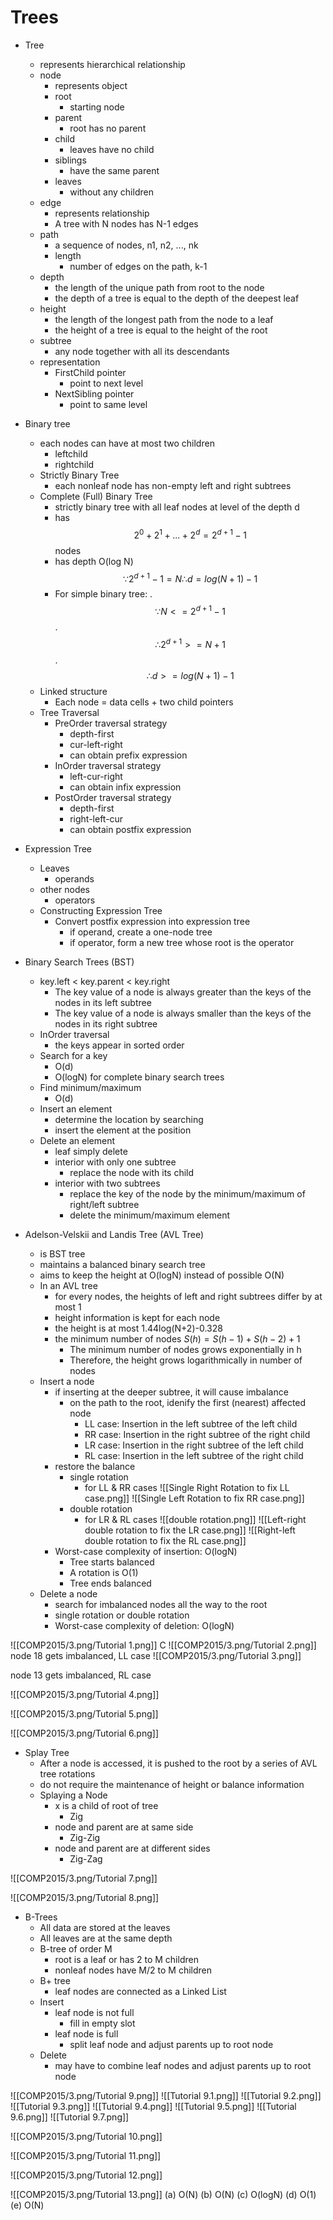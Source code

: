 # Trees
- Tree
	- represents hierarchical relationship
	- node
		- represents object
		- root
			- starting node
		- parent
			- root has no parent
		- child
			- leaves have no child
		- siblings
			- have the same parent
		- leaves
			- without any children
	- edge
		- represents relationship
		- A tree with N nodes has N-1 edges
	- path
		- a sequence of nodes, n1, n2, ..., nk
		- length
			- number of edges on the path, k-1
	- depth
		- the length of the unique path from root to the node
		- the depth of a tree is equal to the depth of the deepest leaf
	- height
		- the length of the longest path from the node to a leaf
		- the height of a tree is equal to the height of the root
	- subtree
		- any node together with all its descendants
	- representation
		- FirstChild pointer
			- point to next level
		- NextSibling pointer
			- point to same level

- Binary tree
	- each nodes can have at most two children
		- leftchild
		- rightchild
	- Strictly Binary Tree
		- each nonleaf node has non-empty left and right subtrees
	- Complete (Full) Binary Tree
		- strictly binary tree with all leaf nodes at level of the depth d
		- has $$2^0 + 2^1 + ... + 2^d = 2^{d+1} - 1$$ nodes
		- has depth O(log N) $$∵2^{d+1} - 1 = N ∴d = log(N + 1) - 1$$
		- For simple binary tree: 
			.$$∵N <= 2^{d+1}-1$$ 
			.$$∴2^{d+1} >= N+1$$ 
			.$$∴d >= log(N+1)-1$$
	- Linked structure
		- Each node = data cells + two child pointers
	- Tree Traversal
		- PreOrder traversal strategy
			- depth-first
			- cur-left-right
			- can obtain prefix expression
		- InOrder traversal strategy
			- left-cur-right
			- can obtain infix expression
		- PostOrder traversal strategy
			- depth-first
			- right-left-cur
			- can obtain postfix expression

- Expression Tree
	- Leaves
		- operands
	- other nodes
		- operators
	- Constructing Expression Tree
		- Convert postfix expression into expression tree
			- if operand, create a one-node tree
			- if operator, form a new tree whose root is the operator

- Binary Search Trees (BST)
	- key.left < key.parent < key.right
		- The key value of a node is always greater than the keys of the nodes in its left subtree
		- The key value of a node is always smaller than the keys of the nodes in its right subtree
	- InOrder traversal
		- the keys appear in sorted order
	- Search for a key
		- O(d)
		- O(logN) for complete binary search trees
	- Find minimum/maximum
		- O(d)
	- Insert an element
		- determine the location by searching
		- insert the element at the position
	- Delete an element
		- leaf
			simply delete
		- interior with only one subtree
			- replace the node with its child
		- interior with two subtrees 
			- replace the key of the node by the minimum/maximum of right/left subtree
			- delete the minimum/maximum element

- Adelson-Velskii and Landis Tree (AVL Tree)
	- is BST tree
	- maintains a balanced binary search tree
	- aims to keep the height at O(logN) instead of possible O(N)
	- In an AVL tree
		- for every nodes, the heights of left and right subtrees differ by at most 1
		- height information is kept for each node
		- the height is at most 1.44log(N+2)-0.328
		- the minimum number of nodes
			$S(h) = S(h-1) + S(h-2) + 1$
			- The minimum number of nodes grows exponentially in h
			- Therefore, the height grows logarithmically in number of nodes 
	- Insert a node
		- if inserting at the deeper subtree, it will cause imbalance
			- on the path to the root, idenify the first (nearest) affected node
				- LL case: Insertion in the left subtree of the left child
				- RR case: Insertion in the right subtree of the right child
				- LR case: Insertion in the right subtree of the left child
				- RL case: Insertion in the left subtree of the right child
		- restore the balance
			- single rotation
				- for LL & RR cases
				![[Single Right Rotation to fix LL case.png]]
				![[Single Left Rotation to fix RR case.png]]
			- double rotation
				- for LR & RL cases
				![[double rotation.png]]
				![[Left-right double rotation to fix the LR case.png]]
				![[Right-left double rotation to fix the RL case.png]]
		- Worst-case complexity of insertion: O(logN)
			- Tree starts balanced
			- A rotation is O(1)
			- Tree ends balanced
	- Delete a node
		- search for imbalanced nodes all the way to the root
		- single rotation or double rotation
		- Worst-case complexity of deletion: O(logN)


![[COMP2015/3.png/Tutorial 1.png]]
C
![[COMP2015/3.png/Tutorial 2.png]]
node 18 gets imbalanced, LL case
![[COMP2015/3.png/Tutorial 3.png]]

node 13 gets imbalanced, RL case

![[COMP2015/3.png/Tutorial 4.png]]

![[COMP2015/3.png/Tutorial 5.png]]

![[COMP2015/3.png/Tutorial 6.png]]


- Splay Tree
	- After a node is accessed, it is pushed to the root by a series of AVL tree rotations
	- do not require the maintenance of height or balance information
	- Splaying a Node
		- x is a child of root of tree
			- Zig
		- node and parent are at same side
			- Zig-Zig
		- node and parent are at different sides
			- Zig-Zag

![[COMP2015/3.png/Tutorial 7.png]]

![[COMP2015/3.png/Tutorial 8.png]]


- B-Trees
	- All data are stored at the leaves
	- All leaves are at the same depth
	- B-tree of order M
		- root is a leaf or has 2 to M children
		- nonleaf nodes have M/2 to M children
	- B+ tree
		- leaf nodes are connected as a Linked List
	- Insert
		- leaf node is not full
			- fill in empty slot
		- leaf node is full
			- split leaf node and adjust parents up to root node
	- Delete
		- may have to combine leaf nodes and adjust parents up to root node

![[COMP2015/3.png/Tutorial 9.png]]
![[Tutorial 9.1.png]]
![[Tutorial 9.2.png]]
![[Tutorial 9.3.png]]
![[Tutorial 9.4.png]]
![[Tutorial 9.5.png]]
![[Tutorial 9.6.png]]
![[Tutorial 9.7.png]]

![[COMP2015/3.png/Tutorial 10.png]]

![[COMP2015/3.png/Tutorial 11.png]]


![[COMP2015/3.png/Tutorial 12.png]]

![[COMP2015/3.png/Tutorial 13.png]]
(a) O(N)
(b) O(N)
(c) O(logN)
(d) O(1)
(e) O(N)